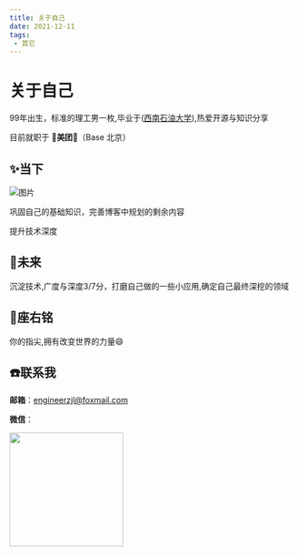 ```yaml
---
title: 关于自己
date: 2021-12-11
tags:
 - 其它
---
```


# 关于自己
99年出生，标准的理工男一枚,毕业于([西南石油大学](https://www.swpu.edu.cn/)),热爱开源与知识分享

目前就职于 🛵**美团**🛵（Base 北京）

## :sparkles:当下
![图片](https://img.cdn.sugarat.top/mdImg/MTYwNDcyMTQ4NTMyOA==604721485328)

巩固自己的基础知识，完善博客中规划的剩余内容

提升技术深度

## :rocket:未来
沉淀技术,广度与深度3/7分，打磨自己做的一些小应用,确定自己最终深挖的领域

## :pencil:座右铭
你的指尖,拥有改变世界的力量:smile:

## :phone:联系我
**邮箱**：engineerzjl@foxmail.com

**微信**：

<img src="https://img.cdn.sugarat.top/mdImg/MTYxMzIwMTA0NzIyNg==wx.jpg" style="width:200px;">

